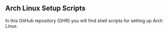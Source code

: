 ## Arch Linux Setup Scripts
In this GitHub repository (GHR) you will find shell scripts for setting up Arch Linux.
